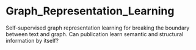 # Graph_Representation_Learning
Self-supervised graph representation learning for breaking the boundary between text and graph.
Can publication learn semantic and structural information by itself?
